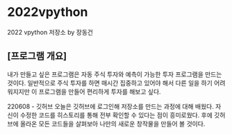 # 2022vpython
2022 vpython 저장소 by 장동건
## [프로그램 개요]
내가 만들고 싶은 프로그램은 자동 주식 투자와 예측이 가능한 투자 프로그램을 만드는 것이다. 일반적으로 주식 투자를 하면 매시간 집중하고 있어야 해서 다른 일을 하기 어려워지지만 이 프로그램을 만들어 편리하게 투자를 해보고 싶다.


220608 - 깃허브
오늘은 깃허브에 로그인해 저장소를 만드는 과정에 대해 배웠다.
자신이 수정한 코드를 히스토리를 통해 전부 확인할 수 있다는 점이 흥미로웠다.
후에 깃허브에 올라온 모든 코드들을 살펴보아 나만의 새로운 창작물을 만들어 볼 것이다.


